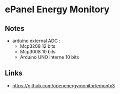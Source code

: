 # ePanel Energy Monitory

## Notes

 - arduino external ADC :
   - Mcp3208 12 bits
   - Mcp3008 10 bits
   - Arduino UNO interne 10 bits

## Links

 - https://github.com/openenergymonitor/emontx3
